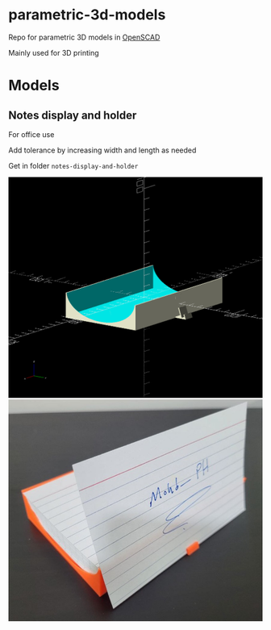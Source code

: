 # parametric-3d-models

Repo for parametric 3D models in [OpenSCAD](https://openscad.org/)

Mainly used for 3D printing

# Models

## Notes display and holder

For office use

Add tolerance by increasing width and length as needed

Get in folder `notes-display-and-holder`

![Notes display image 1](./notes-display-and-holder/images/1.png)
![Notes display image 2](./notes-display-and-holder/images/2.jpg)
